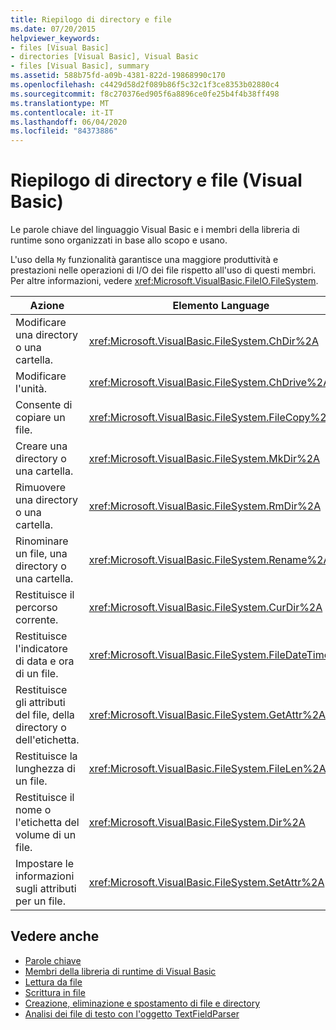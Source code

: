 ```yaml
---
title: Riepilogo di directory e file
ms.date: 07/20/2015
helpviewer_keywords:
- files [Visual Basic]
- directories [Visual Basic], Visual Basic
- files [Visual Basic], summary
ms.assetid: 588b75fd-a09b-4381-822d-19868990c170
ms.openlocfilehash: c4429d58d2f089b86f5c32c1f3ce8353b02880c4
ms.sourcegitcommit: f8c270376ed905f6a8896ce0fe25b4f4b38ff498
ms.translationtype: MT
ms.contentlocale: it-IT
ms.lasthandoff: 06/04/2020
ms.locfileid: "84373886"
---
```

# <a name="directories-and-files-summary-visual-basic"></a>Riepilogo di directory e file (Visual Basic)
Le parole chiave del linguaggio Visual Basic e i membri della libreria di runtime sono organizzati in base allo scopo e usano.  
  
 L'uso della `My` funzionalità garantisce una maggiore produttività e prestazioni nelle operazioni di I/O dei file rispetto all'uso di questi membri. Per altre informazioni, vedere <xref:Microsoft.VisualBasic.FileIO.FileSystem>.  
  
|**Azione**|**Elemento Language**|  
|----------------|--------------------------|  
|Modificare una directory o una cartella.|<xref:Microsoft.VisualBasic.FileSystem.ChDir%2A>|  
|Modificare l'unità.|<xref:Microsoft.VisualBasic.FileSystem.ChDrive%2A>|  
|Consente di copiare un file.|<xref:Microsoft.VisualBasic.FileSystem.FileCopy%2A>|  
|Creare una directory o una cartella.|<xref:Microsoft.VisualBasic.FileSystem.MkDir%2A>|  
|Rimuovere una directory o una cartella.|<xref:Microsoft.VisualBasic.FileSystem.RmDir%2A>|  
|Rinominare un file, una directory o una cartella.|<xref:Microsoft.VisualBasic.FileSystem.Rename%2A>|  
|Restituisce il percorso corrente.|<xref:Microsoft.VisualBasic.FileSystem.CurDir%2A>|  
|Restituisce l'indicatore di data e ora di un file.|<xref:Microsoft.VisualBasic.FileSystem.FileDateTime%2A>|  
|Restituisce gli attributi del file, della directory o dell'etichetta.|<xref:Microsoft.VisualBasic.FileSystem.GetAttr%2A>|  
|Restituisce la lunghezza di un file.|<xref:Microsoft.VisualBasic.FileSystem.FileLen%2A>|  
|Restituisce il nome o l'etichetta del volume di un file.|<xref:Microsoft.VisualBasic.FileSystem.Dir%2A>|  
|Impostare le informazioni sugli attributi per un file.|<xref:Microsoft.VisualBasic.FileSystem.SetAttr%2A>|  
  
## <a name="see-also"></a>Vedere anche

- [Parole chiave](index.md)
- [Membri della libreria di runtime di Visual Basic](../runtime-library-members.md)
- [Lettura da file](../../developing-apps/programming/drives-directories-files/reading-from-files.md)
- [Scrittura in file](../../developing-apps/programming/drives-directories-files/writing-to-files.md)
- [Creazione, eliminazione e spostamento di file e directory](../../developing-apps/programming/drives-directories-files/creating-deleting-and-moving-files-and-directories.md)
- [Analisi dei file di testo con l'oggetto TextFieldParser](../../developing-apps/programming/drives-directories-files/parsing-text-files-with-the-textfieldparser-object.md)
